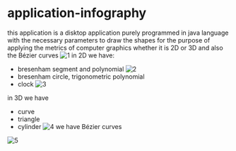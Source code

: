 # application-infography
this application is a disktop application purely programmed in java language with the necessary parameters to draw the shapes for the purpose of applying the metrics of computer graphics whether it is 2D or 3D and also the Bézier curves
![1](https://user-images.githubusercontent.com/79747866/198350008-4e0cc7f3-00d0-4055-b281-cbc3f3182dff.PNG)
in 2D we have:
+ bresenham segment and polynomial
![2](https://user-images.githubusercontent.com/79747866/198350080-d87f5e67-a4ec-4fc5-b1ae-f92c67fa714e.PNG)
+ bresenham circle, trigonometric polynomial
+ clock
![3](https://user-images.githubusercontent.com/79747866/198350083-91978466-8d90-4f93-ba19-dc4de0893164.PNG)

in 3D we have
+ curve 
+ triangle 
+ cylinder
![4](https://user-images.githubusercontent.com/79747866/198350062-69d0ef2b-705d-4f97-a55c-6da53c6fc84a.PNG)
we have Bézier curves

![5](https://user-images.githubusercontent.com/79747866/198350077-ecd58e9e-aa1f-4845-ba0f-b136862e7de5.PNG)



